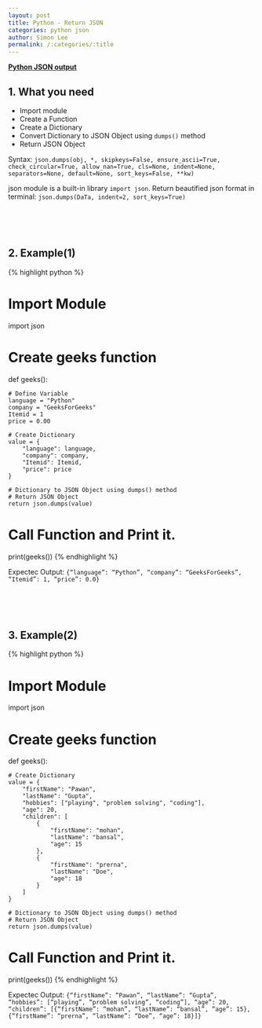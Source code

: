 ```yaml
---
layout: post
title: Python - Return JSON
categories: python json
author: Simon Lee
permalink: /:categories/:title
---
```


<strong>[Python JSON output][python-json]</strong>

## 1. What you need

- Import module
- Create a Function
- Create a Dictionary
- Convert Dictionary to JSON Object using `dumps()` method
- Return JSON Object

Syntax: `json.dumps(obj, *, skipkeys=False, ensure_ascii=True, check_circular=True, allow_nan=True, cls=None, indent=None, separators=None, default=None, sort_keys=False, **kw)`

json module is a built-in library `import json`.
Return beautified json format in terminal: `json.dumps(DaTa, indent=2, sort_keys=True)`

<br>
<br>
<br>

## 2. Example(1)

{% highlight python %}

# Import Module

import json

# Create geeks function

def geeks():

    # Define Variable
    language = "Python"
    company = "GeeksForGeeks"
    Itemid = 1
    price = 0.00

    # Create Dictionary
    value = {
        "language": language,
        "company": company,
        "Itemid": Itemid,
        "price": price
    }

    # Dictionary to JSON Object using dumps() method
    # Return JSON Object
    return json.dumps(value)

# Call Function and Print it.

print(geeks())
{% endhighlight %}

Expectec Output: `{“language”: “Python”, “company”: “GeeksForGeeks”, “Itemid”: 1, “price”: 0.0}`

<br>
<br>
<br>

## 3. Example(2)

{% highlight python %}

# Import Module

import json

# Create geeks function

def geeks():

    # Create Dictionary
    value = {
        "firstName": "Pawan",
        "lastName": "Gupta",
        "hobbies": ["playing", "problem solving", "coding"],
        "age": 20,
        "children": [
            {
                "firstName": "mohan",
                "lastName": "bansal",
                "age": 15
            },
            {
                "firstName": "prerna",
                "lastName": "Doe",
                "age": 18
            }
        ]
    }

    # Dictionary to JSON Object using dumps() method
    # Return JSON Object
    return json.dumps(value)

# Call Function and Print it.

print(geeks())
{% endhighlight %}

Expectec Output: `{“firstName”: “Pawan”, “lastName”: “Gupta”, “hobbies”: [“playing”, “problem solving”, “coding”], “age”: 20, “children”: [{“firstName”: “mohan”, “lastName”: “bansal”, “age”: 15}, {“firstName”: “prerna”, “lastName”: “Doe”, “age”: 18}]}`

[python-json]: https://www.geeksforgeeks.org/how-to-return-a-json-object-from-a-python-function/
